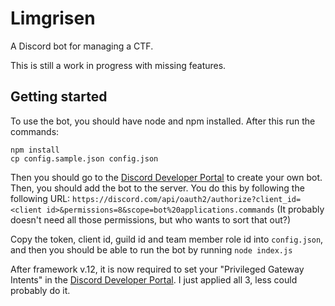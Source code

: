 # Limgrisen
A Discord bot for managing a CTF.

This is still a work in progress with missing features.

## Getting started
To use the bot, you should have node and npm installed.
After this run the commands:
```
npm install
cp config.sample.json config.json
```
Then you should go to the [Discord Developer Portal](https://discord.com/developers/) to create your own bot.
Then, you should add the bot to the server. You do this by following the following URL: `https://discord.com/api/oauth2/authorize?client_id=<client id>&permissions=8&scope=bot%20applications.commands` (It probably doesn't need all those permissions, but who wants to sort that out?)

Copy the token, client id, guild id and team member role id into `config.json`, and then you should be able to run the bot by running `node index.js`

After framework v.12, it is now required to set your "Privileged Gateway Intents" in the [Discord Developer Portal](https://discord.com/developers/). I just applied all 3, less could probably do it.